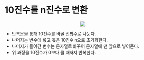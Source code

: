 # 10진수를 n진수로 변환


<p align="center"><img src=https://blog.kakaocdn.net/dn/lqeJU/btq8JvdMdWK/cG2V0u4QQyGIdPJm4UEXrK/img.png
"></p>
  
- 반복문을 통해 10진수를 바꿀 진법수로 나눈다.
- 나머지는 변수에 넣고 몫은 10진수 n으로 초기화한다.
- 나머지가 들어간 변수는 문자열로 바꾸어 문자열에 맨 앞으로 넣어준다.
- 위 과정을 10진수가 0보다 클 때까지 반복한다.
